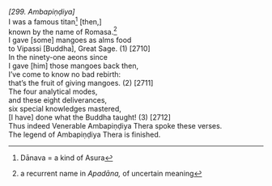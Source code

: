 *\[299. Ambapiṇḍiya\]*  
I was a famous titan[^1] \[then,\]  
known by the name of Romasa.[^2]  
I gave \[some\] mangoes as alms food  
to Vipassi \[Buddha\], Great Sage. (1) \[2710\]  
In the ninety-one aeons since  
I gave \[him\] those mangoes back then,  
I’ve come to know no bad rebirth:  
that’s the fruit of giving mangoes. (2) \[2711\]  
The four analytical modes,  
and these eight deliverances,  
six special knowledges mastered,  
\[I have\] done what the Buddha taught! (3) \[2712\]  
Thus indeed Venerable Ambapiṇḍiya Thera spoke these verses.  
The legend of Ambapiṇḍiya Thera is finished.  
[^1]: Dānava = a kind of Asura  
[^2]: a recurrent name in *Apadāna,* of uncertain meaning
